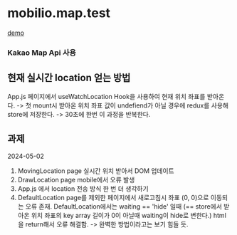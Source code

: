 # mobilio.map.test

[demo](https://pvvng.github.io/test_map)

### Kakao Map Api 사용

## 현재 실시간 location 얻는 방법

App.js 페이지에서 useWatchLocation Hook을 사용하여 현재 위치 좌표를 받아온다.
-> 첫 mount시 받아온 위치 좌표 값이 undefiend가 아닐 경우에 redux를 사용해 store에 저장한다.
-> 30초에 한번 이 과정을 반복한다.

## 과제

2024-05-02 

1. MovingLocation page 실시간 위치 받아서 DOM 업데이트 
2. DrawLocation page mobile에서 오류 발생
3. App.js 에서 location 전송 방식 한 번 더 생각하기
4. DefaultLocation page를 제외한 페이지에서 새로고침시 좌표 (0, 0)으로 이동되는 오류 존재. DefaultLocation에서는 waiting == 'hide' 일때 (== store에서 받아온 위치 좌표의 key array 길이가 0이 아닐때 waiting이 hide로 변한다.) html을 return해서 오류 해결함. -> 완벽한 방법이라고는 보기 힘들 듯.
